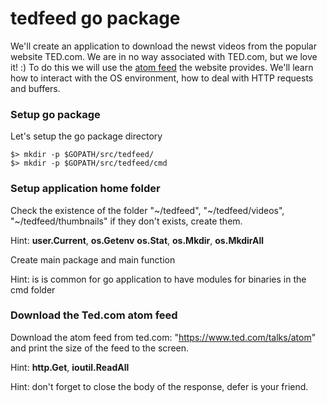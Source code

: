 # tedfeed go package
We'll create an application to download the newst videos from the popular website TED.com.
We are in no way associated with TED.com, but we love it! :)
To do this we will use the [atom feed](https://en.wikipedia.org/wiki/Atom_(standard)) the website provides.
We'll learn how to interact with the OS environment, how to deal with HTTP requests and buffers.

### Setup go package
Let's setup the go package directory

    $> mkdir -p $GOPATH/src/tedfeed/
    $> mkdir -p $GOPATH/src/tedfeed/cmd


### Setup application home folder
Check the existence of the folder "~/tedfeed", "~/tedfeed/videos",
"~/tedfeed/thumbnails" if they don't exists, create them.

Hint: **user.Current**, **os.Getenv** **os.Stat**, **os.Mkdir**, **os.MkdirAll**


Create main package and main function

Hint: is is common for go application to have modules for binaries in the cmd folder


### Download the Ted.com atom feed
Download the atom feed from ted.com: "https://www.ted.com/talks/atom" and print the size of the
feed to the screen.

Hint: **http.Get**, **ioutil.ReadAll**

Hint: don't forget to close the body of the response, defer is your friend.
